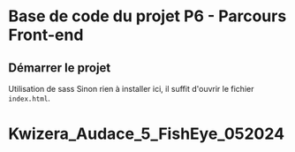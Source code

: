 # Base de code du projet P6 - Parcours Front-end

## Démarrer le projet

Utilisation de sass
Sinon rien à installer ici, il suffit d'ouvrir le fichier `index.html`.

# Kwizera_Audace_5_FishEye_052024
